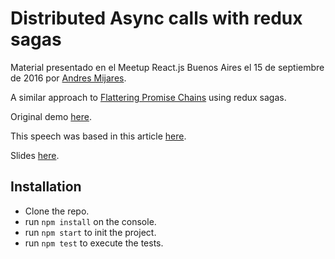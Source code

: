 # Distributed Async calls with redux sagas

Material presentado en el Meetup React.js Buenos Aires el 15 de septiembre de 2016 por [Andres Mijares](http://twitter.com/andresmijares25).

A similar approach to [Flattering Promise Chains](http://solutionoptimist.com/2013/12/27/javascript-promise-chains-2/) using redux sagas.

Original demo [here](http://async-redux-saga.surge.sh/).

This speech was based in this article [here](https://medium.com/@andresmijares25/async-operations-using-redux-saga-2ba02ae077b3#.sxsygk28s).

Slides [here](slides.com/andresmijares/async-operations-with-redux-saga).

## Installation

* Clone the repo.
* run ```npm install``` on the console.
* run ```npm start``` to init the project.
* run ```npm test``` to execute the tests.
